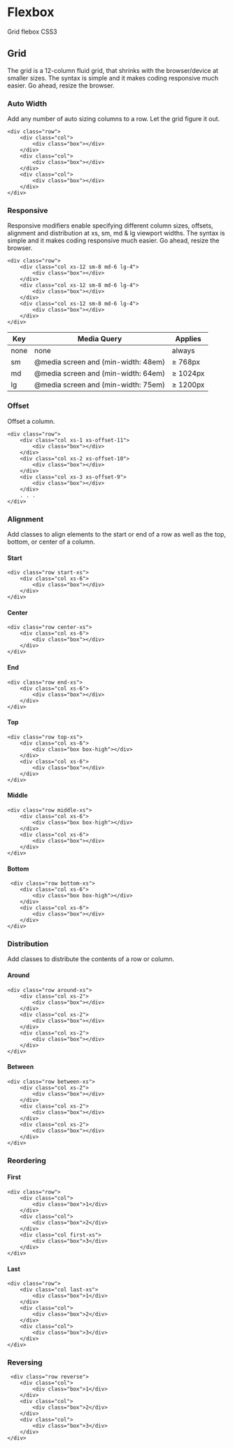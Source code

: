 # Flexbox
Grid flebox CSS3

## Grid
The grid is a 12-column fluid grid, that shrinks with the browser/device at smaller sizes. The syntax is simple and it makes coding responsive much easier. Go ahead, resize the browser. 

### Auto Width

Add any number of auto sizing columns to a row. Let the grid figure it out.

```
<div class="row">
    <div class="col">
        <div class="box"></div>
    </div>
    <div class="col">
        <div class="box"></div>
    </div>
    <div class="col">
        <div class="box"></div>
    </div>
</div>
```

### Responsive

Responsive modifiers enable specifying different column sizes, offsets, alignment and distribution at xs, sm, md & lg viewport widths. The syntax is simple and it makes coding responsive much easier. Go ahead, resize the browser.

```
<div class="row">
    <div class="col xs-12 sm-8 md-6 lg-4">
        <div class="box"></div>
    </div>
    <div class="col xs-12 sm-8 md-6 lg-4">
        <div class="box"></div>
    </div>
    <div class="col xs-12 sm-8 md-6 lg-4">
        <div class="box"></div>
    </div>
</div>
```

| Key  | Media Query | Applies |
| ------------- | ------------- | ------------- |
| none | none  | always |
| sm | @media screen and (min-width: 48em)  | ≥ 768px |
| md | @media screen and (min-width: 64em)  | ≥ 1024px |
| lg | @media screen and (min-width: 75em)  | ≥ 1200px |

### Offset

Offset a column.

```
<div class="row">
    <div class="col xs-1 xs-offset-11">
        <div class="box"></div>
    </div>
    <div class="col xs-2 xs-offset-10">
        <div class="box"></div>
    </div>
    <div class="col xs-3 xs-offset-9">
        <div class="box"></div>
    </div>
    . . .
</div>
```

### Alignment

Add classes to align elements to the start or end of a row as well as the top, bottom, or center of a column.

#### Start

```
<div class="row start-xs">
    <div class="col xs-6">
        <div class="box"></div>
    </div>
</div>
```

#### Center

```
<div class="row center-xs">
    <div class="col xs-6">
        <div class="box"></div>
    </div>
</div>
```

#### End

```
<div class="row end-xs">
    <div class="col xs-6">
        <div class="box"></div>
    </div>
</div>
```

#### Top

```
<div class="row top-xs">
    <div class="col xs-6">
        <div class="box box-high"></div>
    </div>
    <div class="col xs-6">
        <div class="box"></div>
    </div>
</div>
```

#### Middle

```
<div class="row middle-xs">
    <div class="col xs-6">
        <div class="box box-high"></div>
    </div>
    <div class="col xs-6">
        <div class="box"></div>
    </div>
</div>
```

#### Bottom

```
 <div class="row bottom-xs">
    <div class="col xs-6">
        <div class="box box-high"></div>
    </div>
    <div class="col xs-6">
        <div class="box"></div>
    </div>
</div>
```

### Distribution

Add classes to distribute the contents of a row or column.

#### Around

```
<div class="row around-xs">
    <div class="col xs-2">
        <div class="box"></div>
    </div>
    <div class="col xs-2">
        <div class="box"></div>
    </div>
    <div class="col xs-2">
        <div class="box"></div>
    </div>
</div>
```

#### Between

```
<div class="row between-xs">
    <div class="col xs-2">
        <div class="box"></div>
    </div>
    <div class="col xs-2">
        <div class="box"></div>
    </div>
    <div class="col xs-2">
        <div class="box"></div>
    </div>
</div>
```

### Reordering

#### First

```
<div class="row">
    <div class="col">
        <div class="box">1</div>
    </div>
    <div class="col">
        <div class="box">2</div>
    </div>
    <div class="col first-xs">
        <div class="box">3</div>
    </div>
</div>

```

#### Last

```
<div class="row">
    <div class="col last-xs">
        <div class="box">1</div>
    </div>
    <div class="col">
        <div class="box">2</div>
    </div>
    <div class="col">
        <div class="box">3</div>
    </div>
</div>
```

### Reversing

```
 <div class="row reverse">
    <div class="col">
        <div class="box">1</div>
    </div>
    <div class="col">
        <div class="box">2</div>
    </div>
    <div class="col">
        <div class="box">3</div>
    </div>
</div>
```

